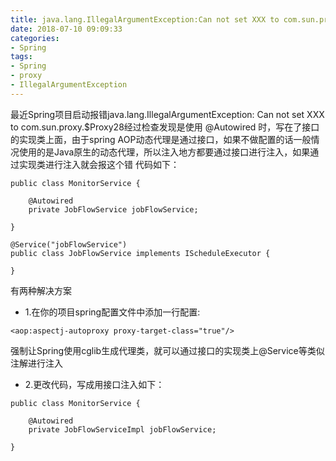 ```yaml
---
title: java.lang.IllegalArgumentException:Can not set XXX to com.sun.proxy.$Proxy28
date: 2018-07-10 09:09:33
categories: 
- Spring
tags:
- Spring
- proxy
- IllegalArgumentException
---
```

最近Spring项目启动报错java.lang.IllegalArgumentException: Can not set XXX to com.sun.proxy.$Proxy28经过检查发现是使用 @Autowired 时，写在了接口的实现类上面，由于spring AOP动态代理是通过接口，如果不做配置的话一般情况使用的是Java原生的动态代理，所以注入地方都要通过接口进行注入，如果通过实现类进行注入就会报这个错
代码如下：

```
public class MonitorService {

    @Autowired
    private JobFlowService jobFlowService;

}	
```
```
@Service("jobFlowService")
public class JobFlowService implements IScheduleExecutor {
	
}
```
有两种解决方案

- 1.在你的项目spring配置文件中添加一行配置:

```
<aop:aspectj-autoproxy proxy-target-class="true"/>
```
强制让Spring使用cglib生成代理类，就可以通过接口的实现类上@Service等类似注解进行注入
- 2.更改代码，写成用接口注入如下：

```
public class MonitorService {

    @Autowired
    private JobFlowServiceImpl jobFlowService;

}	
```